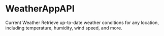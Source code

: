 # WeatherAppAPI
Current Weather Retrieve up-to-date weather conditions for any location, including temperature, humidity, wind speed, and more.
